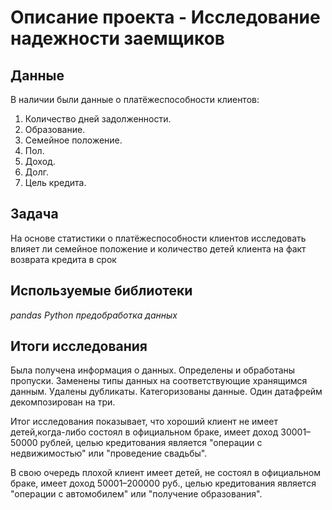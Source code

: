 # Описание проекта - Исследование надежности заемщиков


## Данные

В наличии были данные о платёжеспособности клиентов:

1. Количество дней задолженности.   
2. Образование.   
3. Семейное положение. 
4. Пол.    
5. Доход. 
6. Долг.
7. Цель кредита.  

## Задача

На основе статистики о платёжеспособности клиентов исследовать влияет ли семейное положение и количество детей клиента на факт возврата кредита в срок 

## Используемые библиотеки
*pandas*
*Python*
*предобработка данных*

## Итоги исследования
Была получена информация о
данных. Определены и обработаны пропуски. Заменены типы данных на соответствующие
хранящимся данным. Удалены дубликаты. Категоризованы данные. Один датафрейм декомпозирован на три.

Итог исследования показывает, что хороший клиент не имеет детей,когда-либо состоял в официальном браке, имеет доход 30001–50000 рублей, целью кредитования является "операции с недвижимостью" или "проведение свадьбы".

В свою очередь плохой клиент имеет детей, не состоял в официальном браке, имеет доход 50001–200000 руб., целью кредитования является "операции с автомобилем" или "получение образования".
